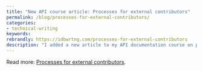 ```yaml
---
title: "New API course article: Processes for external contributors"
permalink: /blog/processes-for-external-contributors/
categories:
- technical-writing
keywords:
rebrandly: https://idbwrtng.com/processes-for-external-contributors
description: "I added a new article to my API documentation course on processes for external contributors. One of the main advantages of a version-control-based system, especially using open-source technologies, is the promise of collaboration. Not just collaboration with your immediate team, but scaling beyond your team to also include other contributors within your organization and even contributors from the community. Many people embrace docs-as-code with the hope and expectation that many engineers will contribute to the docs. In this section, I cover processes to consider when external contributors (external to your team, not necessarily external to the company) write content."
---
```


Read more: [Processes for external contributors](/learnapidoc/docapis_processes_for_external_contributors.html).
